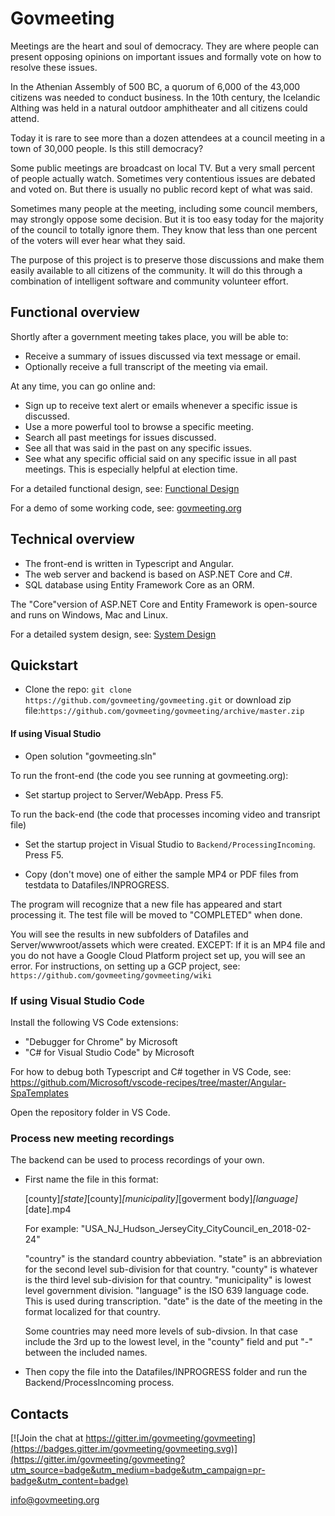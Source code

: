 # Govmeeting

Meetings are the heart and soul of democracy. They are where people can present opposing opinions on important issues and formally vote on how to resolve these issues. 

In the Athenian Assembly of 500 BC, a quorum of 6,000 of the 43,000 citizens was needed to conduct business. In the 10th century, the Icelandic Althing was held in a natural outdoor amphitheater and all citizens could attend.

Today it is rare to see more than a dozen attendees at a council meeting in a town of 30,000 people. Is this still democracy?

Some public meetings are broadcast on local TV.  But a very small percent of people actually watch. Sometimes very contentious issues are debated and voted on. But there is usually no public record kept of what was said.

Sometimes many people at the meeting, including some council members, may strongly oppose some decision. But it is too easy today for the majority of the council to totally ignore them. They know that less than one percent of the voters will ever hear what they said.

The purpose of this project is to preserve those discussions and make them easily available to all citizens of the community. It will do this through a combination of intelligent software and community volunteer effort.

## Functional overview

Shortly after a government meeting takes place, you will be able to:
* Receive a summary of issues discussed via text message or email.
* Optionally receive a full transcript of the meeting via email.

At any time, you can go online and:
* Sign up to receive text alert or emails whenever a specific issue is discussed.
* Use a more powerful tool to browse a specific meeting.
* Search all past meetings for issues discussed.
* See all that was said in the past on any specific issues.
* See what any specific official said on any specific issue in all past meetings. This is especially helpful at election time.

For a detailed functional design, see: [Functional Design](https://github.com/govmeeting/govmeeting/wiki/functional-design)

For a demo of some working code, see:  [govmeeting.org](http://govmeeting.org)

## Technical overview

* The front-end is written in Typescript and Angular.
* The web server and backend is based on ASP.NET Core and C#.
* SQL database using Entity Framework Core as an ORM.

The "Core"version of ASP.NET Core and Entity Framework is open-source and runs on Windows, Mac and Linux.

For a detailed system design, see: [System Design
](https://github.com/govmeeting/govmeeting/wiki/system-design)

## Quickstart

* Clone the repo: `git clone https://github.com/govmeeting/govmeeting.git`
or download zip file:`https://github.com/govmeeting/govmeeting/archive/master.zip`

#### If using Visual Studio

  * Open solution "govmeeting.sln"

To run the front-end (the code you see running at govmeeting.org):

  * Set startup project to Server/WebApp. Press F5.

To run the back-end (the code that processes incoming video and transript file)

  * Set the startup project in Visual Studio to `Backend/ProcessingIncoming`. Press F5.

  * Copy (don't move) one of either the sample MP4 or PDF files from testdata to Datafiles/INPROGRESS.

  The program will recognize that a new file has appeared and start processing it.
  The test file will be moved to "COMPLETED" when done.

  You will see the results in new subfolders of Datafiles and Server/wwwroot/assets which were created.
  EXCEPT: If it is an MP4 file and you do not have a Google Cloud Platform project set up, you will see an error.
  For instructions, on setting up a GCP project, see: `https://github.com/govmeeting/govmeeting/wiki`


### If using Visual Studio Code

Install the following VS Code extensions:
* "Debugger for Chrome" by Microsoft
* "C# for Visual Studio Code" by Microsoft

For how to debug both Typescript and C# together in VS Code, see:
  https://github.com/Microsoft/vscode-recipes/tree/master/Angular-SpaTemplates

Open the repository folder in VS Code.

### Process new meeting recordings

The backend can be used to process recordings of your own.

* First name the file in this format:

    [county]_[state]_[county]_[municipality]_[goverment body]_[language]_[date].mp4

    For example: "USA_NJ_Hudson_JerseyCity_CityCouncil_en_2018-02-24"

    "country" is the standard country abbeviation.
    "state" is an abbreviation for the second level sub-division for that country.
    "county" is whatever is the third level sub-division for that country.
    "municipality" is lowest level government division.
    "language" is the ISO 639 language code. This is used during transcription.
    "date" is the date of the meeting in the format localized for that country.

    Some countries may need more levels of sub-divsion. In that case include the 3rd up to the lowest level,
    in the "county" field and put "-" between the included names.

* Then copy the file into the Datafiles/INPROGRESS folder and run the Backend/ProcessIncoming process.




## Contacts
[![Join the chat at https://gitter.im/govmeeting/govmeeting](https://badges.gitter.im/govmeeting/govmeeting.svg)](https://gitter.im/govmeeting/govmeeting?utm_source=badge&utm_medium=badge&utm_campaign=pr-badge&utm_content=badge)

<info@govmeeting.org>

